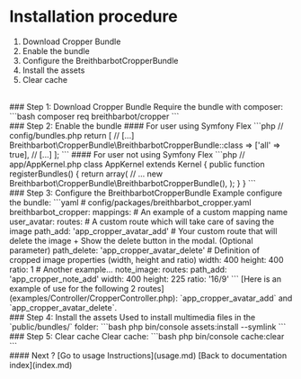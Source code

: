 # Installation procedure
1. Download Cropper Bundle
2. Enable the bundle
3. Configure the BreithbarbotCropperBundle
4. Install the assets
5. Clear cache
<br>
### Step 1: Download Cropper Bundle
Require the bundle with composer:
```bash
composer req breithbarbot/cropper
```
<br>
### Step 2: Enable the bundle
#### For user using Symfony Flex
```php
// config/bundles.php
return [
    // [...]
    Breithbarbot\CropperBundle\BreithbarbotCropperBundle::class => ['all' => true],
    // [...]
];
```
#### For user not using Symfony Flex
```php
// app/AppKernel.php
class AppKernel extends Kernel
{
    public function registerBundles()
    {
        return array(
            // ...
            new Breithbarbot\CropperBundle\BreithbarbotCropperBundle(),
        );
    }
}
```
<br>
### Step 3: Configure the BreithbarbotCropperBundle
Example configure the bundle:
```yaml
# config/packages/breithbarbot_cropper.yaml
breithbarbot_cropper:
    mappings:
        # An example of a custom mapping name
        user_avatar:
            routes:
                # A custom route which will take care of saving the image
                path_add:    'app_cropper_avatar_add'
                # Your custom route that will delete the image + Show the delete button in the modal. (Optional parameter)
                path_delete: 'app_cropper_avatar_delete'
            # Definition of cropped image properties (width, height and ratio)
            width:  400
            height: 400
            ratio:  1
        # Another example...
        note_image:
            routes:
                path_add:    'app_cropper_note_add'
            width:  400
            height: 225
            ratio:  '16/9'
```
[Here is an example of use for the following 2 routes](examples/Controller/CropperController.php): `app_cropper_avatar_add` and `app_cropper_avatar_delete`.
<br>
### Step 4: Install the assets
Used to install multimedia files in the `public/bundles/` folder:
```bash
php bin/console assets:install --symlink
```
<br>
### Step 5: Clear cache
Clear cache:
```bash
php bin/console cache:clear
```
<br>
#### Next ?
[Go to usage Instructions](usage.md)
[Back to documentation index](index.md)
